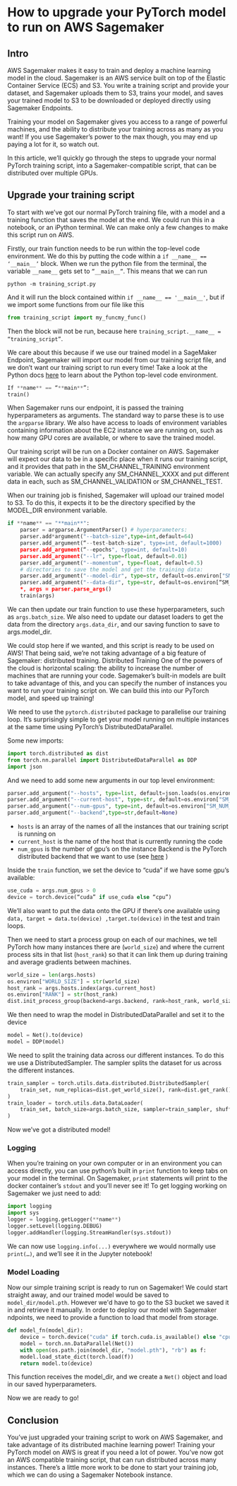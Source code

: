 # How to upgrade your PyTorch model to run on AWS Sagemaker

## Intro

AWS Sagemaker makes it easy to train and deploy a machine learning model in the cloud. Sagemaker is an AWS service built on top of the Elastic Container Service (ECS) and S3. You write a training script and provide your dataset, and Sagemaker uploads them to S3, trains your model, and saves your trained model to S3 to be downloaded or deployed directly using Sagemaker Endpoints.

Training your model on Sagemaker gives you access to a range of powerful machines, and the ability to distribute your training across as many as you want! If you use Sagemaker’s power to the max though, you may end up paying a lot for it, so watch out.

In this article, we’ll quickly go through the steps to upgrade your normal PyTorch training script, into a Sagemaker-compatible script, that can be distributed over multiple GPUs.

## Upgrade your training script

<script src="https://gist.github.com/aydin-utting/086020685294ad7dfd3137421fa493d7.js"></script>

To start with we’ve got our normal PyTorch training file, with a model and a training function that saves the model at the end. We could run this in a notebook, or an iPython terminal. We can make only a few changes to make this script run on AWS.

Firstly, our train function needs to be run within the top-level code environment. We do this by putting the code within a `if __name__ == ‘__main__’` block. When we run the python file from the terminal, the variable `__name__` gets set to `”__main__”`. This means that we can run

```
python -m training_script.py
```

And it will run the block contained within `if __name__ == '__main__'`, but if we import some functions from our file like this

```python
from training_script import my_funcmy_func()
```

Then the block will not be run, because here `training_script.__name__ = “training_script”`.

We care about this because if we use our trained model in a SageMaker Endpoint, Sagemaker will import our model from our training script file, and we don’t want our training script to run every time! Take a look at the Python docs [here](https://docs.python.org/3/library/__main__.html) to learn about the Python top-level code environment.

```python
If **name** == “**main**”:
train()
```

When Sagemaker runs our endpoint, it is passed the training hyperparameters as arguments. The standard way to parse these is to use the `argparse` library. We also have access to loads of environment variables containing information about the EC2 instance we are running on, such as how many GPU cores are available, or where to save the trained model.

Our training script will be run on a Docker container on AWS. Sagemaker will expect our data to be in a specific place when it runs our training script, and it provides that path in the SM_CHANNEL_TRAINING environment variable. We can actually specify any SM_CHANNEL_XXXX and put different data in each, such as SM_CHANNEL_VALIDATION or SM_CHANNEL_TEST.

When our training job is finished, Sagemaker will upload our trained model to S3. To do this, it expects it to be the directory specified by the MODEL_DIR environment variable.

```python
if **name** == "**main**":
    parser = argparse.ArgumentParser() # hyperparameters:
    parser.add*argument("--batch-size",type=int,default=64)
    parser.add_argument(“--test-batch-size", type=int, default=1000)
    parser.add_argument(“--epochs", type=int, default=10)
    parser.add_argument("--lr", type=float, default=0.01)
    parser.add_argument("--momentum", type=float, default=0.5)
    # directories to save the model and get the training data:
    parser.add_argument("--model-dir", type=str, default=os.environ["SM_MODEL_DIR"])
    parser.add_argument("--data-dir", type=str, default=os.environ[“SM_CHANNEL_TRAINING"])
    *, args = parser.parse_args()
    train(args)
```

We can then update our train function to use these hyperparameters, such as `args.batch_size`. We also need to update our dataset loaders to get the data from the directory `args.data_dir`, and our saving function to save to args.model_dir.

We could stop here if we wanted, and this script is ready to be used on AWS! That being said, we’re not taking advantage of a big feature of Sagemaker: distributed training.
Distributed Training
One of the powers of the cloud is horizontal scaling: the ability to increase the number of machines that are running your code. Sagemaker’s built-in models are built to take advantage of this, and you can specify the number of instances you want to run your training script on. We can build this into our PyTorch model, and speed up training!

We need to use the `pytorch.distributed` package to parallelise our training loop. It’s surprisingly simple to get your model running on multiple instances at the same time using PyTorch’s DistributedDataParallel.

Some new imports:

```python
import torch.distributed as dist
from torch.nn.parallel import DistributedDataParallel as DDP
import json
```

And we need to add some new arguments in our top level environment:

```python
parser.add_argument("--hosts", type=list, default=json.loads(os.environ["SM_HOSTS"]))
parser.add_argument("--current-host", type=str, default=os.environ["SM_CURRENT_HOST"])
parser.add_argument("--num-gpus", type=int, default=os.environ["SM_NUM_GPUS"])
parser.add_argument("--backend",type=str,default=None)
```

- `hosts` is an array of the names of all the instances that our training script is running on
- `current_host` is the name of the host that is currently running the code
- `num_gpus` is the number of gpu’s on the instance
  Backend is the PyTorch distributed backend that we want to use (see [here](https://pytorch.org/docs/stable/distributed.html) )

Inside the `train` function, we set the device to “cuda” if we have some gpu’s available:

```python
use_cuda = args.num_gpus > 0
device = torch.device(“cuda” if use_cuda else “cpu”)
```

We’ll also want to put the data onto the GPU if there’s one available using `data, target = data.to(device) ,target.to(device)` in the test and train loops.

Then we need to start a process group on each of our machines, we tell PyTorch how many instances there are (`world_size`) and where the current process sits in that list (`host_rank`) so that it can link them up during training and average gradients between machines.

```python
world_size = len(args.hosts)
os.environ["WORLD_SIZE"] = str(world_size)
host_rank = args.hosts.index(args.current_host)
os.environ["RANK"] = str(host_rank)
dist.init_process_group(backend=args.backend, rank=host_rank, world_size=world_size)
```

We then need to wrap the model in DistributedDataParallel and set it to the device

```python
model = Net().to(device)
model = DDP(model)
```

We need to split the training data across our different instances. To do this we use a DistributedSampler. The sampler splits the dataset for us across the different instances.

```python
train_sampler = torch.utils.data.distributed.DistributedSampler(
    train_set, num_replicas=dist.get_world_size(), rank=dist.get_rank()
)
train_loader = torch.utils.data.DataLoader(
    train_set, batch_size=args.batch_size, sampler=train_sampler, shuffle=False
)
```

Now we’ve got a distributed model!

### Logging

When you’re training on your own computer or in an environment you can access directly, you can use python’s built in `print` function to keep tabs on your model in the terminal. On Sagemaker, `print` statements will print to the docker container’s `stdout` and you’ll never see it! To get logging working on Sagemaker we just need to add:

```python
import logging
import sys
logger = logging.getLogger(**name**)
logger.setLevel(logging.DEBUG)
logger.addHandler(logging.StreamHandler(sys.stdout))
```

We can now use `logging.info(...)` everywhere we would normally use `print(…)`, and we’ll see it in the Jupyter notebook!

### Model Loading

Now our simple training script is ready to run on Sagemaker! We could start straight away, and our trained model would be saved to `model_dir/model.pth`. However we'd have to go to the S3 bucket we saved it in and retrieve it manually. In order to deploy our model with Sagemaker ndpoints, we need to provide a function to load that model from storage.

```python
def model_fn(model_dir):
    device = torch.device("cuda" if torch.cuda.is_available() else "cpu")
    model = torch.nn.DataParallel(Net())
    with open(os.path.join(model_dir, "model.pth"), "rb") as f:
    model.load_state_dict(torch.load(f))
    return model.to(device)
```

This function receives the model_dir, and we create a `Net()` object and load in our saved hyperparameters.

Now we are ready to go!

## Conclusion

You’ve just upgraded your training script to work on AWS Sagemaker, and take advantage of its distributed machine learning power!
Training your PyTorch model on AWS is great if you need a lot of power. You’ve now got an AWS compatible training script, that can run distributed across many instances. There’s a little more work to be done to start your training job, which we can do using a Sagemaker Notebook instance.
